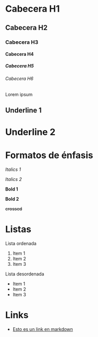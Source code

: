 # Cabecera H1 
## Cabecera H2
### Cabecera H3
#### Cabecera H4
##### Cabecera H5
###### Cabecera H6

Lorem ipsum

Underline 1
-----------

Underline 2
===========

# Formatos de énfasis
*Italics 1*

_Italics 2_

**Bold 1**

__Bold 2__

~~crossed~~

# Listas

Lista ordenada

1. Item 1
1. Item 2
1. Item 3

Lista desordenada

- Item 1
- Item 2
- Item 3

# Links

- [Esto es un link en markdown](http://google.com)
